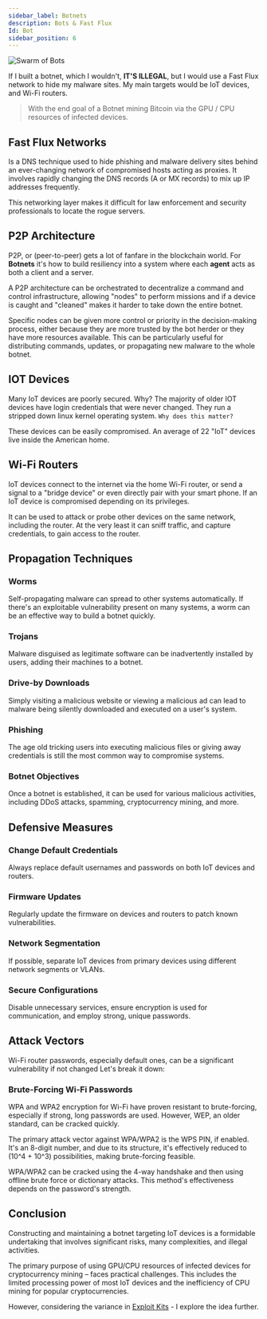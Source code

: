 ```yaml
---
sidebar_label: Botnets
description: Bots & Fast Flux
Id: Bot
sidebar_position: 6
---
```


![Swarm of Bots](/img/bot.png)

If I built a botnet, which I wouldn't, **IT'S ILLEGAL**, but I would use a Fast Flux network to hide my malware sites. My main targets would be IoT devices, and Wi-Fi routers. 
> With the end goal of a Botnet mining Bitcoin via the GPU / CPU resources of infected devices. 

## Fast Flux Networks

Is a DNS technique used to hide phishing and malware delivery sites behind an ever-changing network of compromised hosts acting as proxies. It involves rapidly changing the DNS records (A or MX records) to mix up IP addresses frequently. 

This networking layer makes it difficult for law enforcement and security professionals to locate the rogue servers.

## P2P Architecture

P2P, or (peer-to-peer) gets a lot of fanfare in the blockchain world. For **Botnets** it's how to build resiliency into a system where each **agent** acts as both a client and a server. 

A P2P architecture can be orchestrated to decentralize a command and control infrastructure, allowing "nodes" to perform missions and if a device is caught and "cleaned" makes it harder to take down the entire botnet.

Specific nodes can be given more control or priority in the decision-making process, either because they are more trusted by the bot herder or they have more resources available. This can be particularly useful for distributing commands, updates, or propagating new malware to the whole botnet.

## IOT Devices 

Many IoT devices are poorly secured. Why? The majority of older IOT devices have login credentials that were never changed. They run a stripped down linux kernel operating system. ``Why does this matter?`` 

These devices can be easily compromised. An average of 22 "IoT" devices live inside the American home. 

## Wi-Fi Routers

IoT devices connect to the internet via the home Wi-Fi router, or send a signal to a "bridge device" or even directly pair with your smart phone. If an IoT device is compromised depending on its privileges. 

It can be used to attack or probe other devices on the same network, including the router. At the very least it can sniff traffic, and capture credentials, to gain access to the router. 

## Propagation Techniques

### Worms 

Self-propagating malware can spread to other systems automatically. If there's an exploitable vulnerability present on many systems, a worm can be an effective way to build a botnet quickly.

### Trojans

Malware disguised as legitimate software can be inadvertently installed by users, adding their machines to a botnet.

### Drive-by Downloads

Simply visiting a malicious website or viewing a malicious ad can lead to malware being silently downloaded and executed on a user's system.

### Phishing

The age old tricking users into executing malicious files or giving away credentials is still the most common way to compromise systems.

### Botnet Objectives

Once a botnet is established, it can be used for various malicious activities, including DDoS attacks, spamming, cryptocurrency mining, and more.

## Defensive Measures

### Change Default Credentials

Always replace default usernames and passwords on both IoT devices and routers.

### Firmware Updates

Regularly update the firmware on devices and routers to patch known vulnerabilities.

### Network Segmentation

If possible, separate IoT devices from primary devices using different network segments or VLANs.

### Secure Configurations

Disable unnecessary services, ensure encryption is used for communication, and employ strong, unique passwords.

## Attack Vectors 

Wi-Fi router passwords, especially default ones, can be a significant vulnerability if not changed Let's break it down:

### Brute-Forcing Wi-Fi Passwords

WPA and WPA2 encryption for Wi-Fi have proven resistant to brute-forcing, especially if strong, long passwords are used. However, WEP, an older standard, can be cracked quickly. 

The primary attack vector against WPA/WPA2 is the WPS PIN, if enabled. It's an 8-digit number, and due to its structure, it's effectively reduced to (10^4 + 10^3) possibilities, making brute-forcing feasible.

WPA/WPA2 can be cracked using the 4-way handshake and then using offline brute force or dictionary attacks. This method's effectiveness depends on the password's strength.

## Conclusion 

Constructing and maintaining a botnet targeting IoT devices is a formidable undertaking that involves significant risks, many complexities, and illegal activities. 

The primary purpose of using GPU/CPU resources of infected devices for cryptocurrency mining – faces practical challenges. This includes the limited processing power of most IoT devices and the inefficiency of CPU mining for popular cryptocurrencies.

However, considering the variance in [Exploit Kits](Exploitkits.md) - I explore the idea further. 

